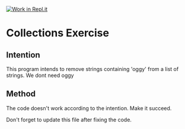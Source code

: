 [![Work in Repl.it](https://classroom.github.com/assets/work-in-replit-14baed9a392b3a25080506f3b7b6d57f295ec2978f6f33ec97e36a161684cbe9.svg)](https://classroom.github.com/online_ide?assignment_repo_id=2970310&assignment_repo_type=AssignmentRepo)
# Collections Exercise

## Intention

This program intends to remove strings containing 'oggy' from a list of strings.
We dont need oggy

## Method

The code doesn't work according to the intention. Make it succeed.

Don't forget to update this file after fixing the code.
